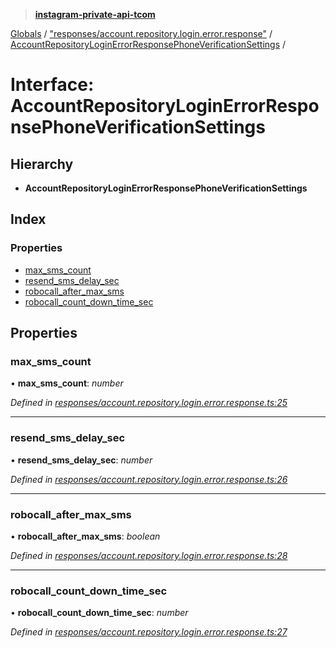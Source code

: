 > **[instagram-private-api-tcom](../README.md)**

[Globals](../README.md) / ["responses/account.repository.login.error.response"](../modules/_responses_account_repository_login_error_response_.md) / [AccountRepositoryLoginErrorResponsePhoneVerificationSettings](_responses_account_repository_login_error_response_.accountrepositoryloginerrorresponsephoneverificationsettings.md) /

# Interface: AccountRepositoryLoginErrorResponsePhoneVerificationSettings

## Hierarchy

* **AccountRepositoryLoginErrorResponsePhoneVerificationSettings**

## Index

### Properties

* [max_sms_count](_responses_account_repository_login_error_response_.accountrepositoryloginerrorresponsephoneverificationsettings.md#max_sms_count)
* [resend_sms_delay_sec](_responses_account_repository_login_error_response_.accountrepositoryloginerrorresponsephoneverificationsettings.md#resend_sms_delay_sec)
* [robocall_after_max_sms](_responses_account_repository_login_error_response_.accountrepositoryloginerrorresponsephoneverificationsettings.md#robocall_after_max_sms)
* [robocall_count_down_time_sec](_responses_account_repository_login_error_response_.accountrepositoryloginerrorresponsephoneverificationsettings.md#robocall_count_down_time_sec)

## Properties

###  max_sms_count

• **max_sms_count**: *number*

*Defined in [responses/account.repository.login.error.response.ts:25](https://github.com/cuonglnhust/instagram-private-api-tcom/blob/3e16058/src/responses/account.repository.login.error.response.ts#L25)*

___

###  resend_sms_delay_sec

• **resend_sms_delay_sec**: *number*

*Defined in [responses/account.repository.login.error.response.ts:26](https://github.com/cuonglnhust/instagram-private-api-tcom/blob/3e16058/src/responses/account.repository.login.error.response.ts#L26)*

___

###  robocall_after_max_sms

• **robocall_after_max_sms**: *boolean*

*Defined in [responses/account.repository.login.error.response.ts:28](https://github.com/cuonglnhust/instagram-private-api-tcom/blob/3e16058/src/responses/account.repository.login.error.response.ts#L28)*

___

###  robocall_count_down_time_sec

• **robocall_count_down_time_sec**: *number*

*Defined in [responses/account.repository.login.error.response.ts:27](https://github.com/cuonglnhust/instagram-private-api-tcom/blob/3e16058/src/responses/account.repository.login.error.response.ts#L27)*